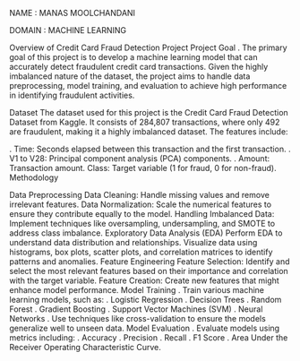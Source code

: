 NAME : MANAS MOOLCHANDANI

DOMAIN : MACHINE LEARNING

Overview of Credit Card Fraud Detection Project Project Goal . The primary goal of this project is to develop a machine learning model that can accurately detect fraudulent credit card transactions. Given the highly imbalanced nature of the dataset, the project aims to handle data preprocessing, model training, and evaluation to achieve high performance in identifying fraudulent activities.

Dataset The dataset used for this project is the Credit Card Fraud Detection Dataset from Kaggle. It consists of 284,807 transactions, where only 492 are fraudulent, making it a highly imbalanced dataset. The features include:

. Time: Seconds elapsed between this transaction and the first transaction. . V1 to V28: Principal component analysis (PCA) components. . Amount: Transaction amount. Class: Target variable (1 for fraud, 0 for non-fraud). Methodology

Data Preprocessing Data Cleaning: Handle missing values and remove irrelevant features. Data Normalization: Scale the numerical features to ensure they contribute equally to the model. Handling Imbalanced Data: Implement techniques like oversampling, undersampling, and SMOTE to address class imbalance. Exploratory Data Analysis (EDA) Perform EDA to understand data distribution and relationships. Visualize data using histograms, box plots, scatter plots, and correlation matrices to identify patterns and anomalies. Feature Engineering Feature Selection: Identify and select the most relevant features based on their importance and correlation with the target variable. Feature Creation: Create new features that might enhance model performance. Model Training . Train various machine learning models, such as: . Logistic Regression . Decision Trees . Random Forest . Gradient Boosting . Support Vector Machines (SVM) . Neural Networks . Use techniques like cross-validation to ensure the models generalize well to unseen data. Model Evaluation . Evaluate models using metrics including: . Accuracy . Precision . Recall . F1 Score . Area Under the Receiver Operating Characteristic Curve.
